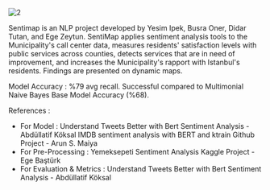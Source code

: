 ![2](https://user-images.githubusercontent.com/74407354/114306120-78cebb00-9ae3-11eb-88d3-827ae1728f7b.png)

Sentimap is an NLP project developed by Yesim Ipek, Busra Oner, Didar Tutan, and Ege Zeytun.
SentiMap applies sentiment analysis tools to the Municipality's call center data, measures residents' satisfaction levels with public services across counties, detects services that are in need of improvement, and increases the Municipality's rapport with Istanbul's residents. Findings are presented on dynamic maps.

Model Accuracy : %79 avg recall. Successful compared to Multimonial Naive Bayes Base Model Accuracy (%68).

References :
- For Model : Understand Tweets Better with Bert Sentiment Analysis - Abdüllatif Köksal IMDB sentiment analysis with BERT and ktrain Github Project - Arun S. Maiya
- For Pre-Processing : Yemeksepeti Sentiment Analysis Kaggle Project - Ege Baştürk
- For Evaluation & Metrics : Understand Tweets Better with Bert Sentiment Analysis - Abdüllatif Köksal
